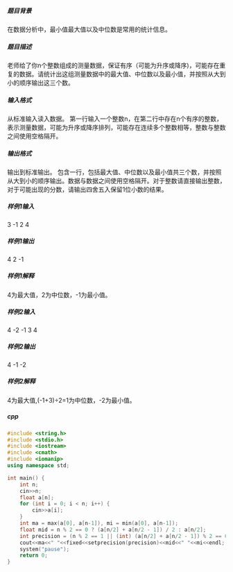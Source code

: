 ##### 题目背景
在数据分析中，最小值最大值以及中位数是常用的统计信息。
##### 题目描述
老师给了你n个整数组成的测量数据，保证有序（可能为升序或降序)，可能存在重复的数据。请统计出这组测量数据中的最大值、中位数以及最小值，并按照从大到小的顺序输出这三个数。
##### 输入格式
从标准输入读入数据。
第一行输入一个整数n，在第二行中存在n个有序的整数，表示测量数据，可能为升序或降序排列，可能存在连续多个整数相等，整数与整数之间使用空格隔开。
##### 输出格式
输出到标准输出。
包含一行，包括最大值、中位数以及最小值共三个数，并按照从大到小的顺序输出。数据与数据之间使用空格隔开。对于整数请直接输出整数，对于可能出现的分数，请输出四舍五入保留1位小数的结果。
##### 样例1输入
3
-1 2 4
##### 样例1输出
4 2 -1
##### 样例1解释
4为最大值，2为中位数，-1为最小值。
##### 样例2输入
4
-2 -1 3 4
##### 样例2输出
4 -1 -2
##### 样例2解释
4为最大值,(-1+3)÷2=1为中位数，-2为最小值。
##### cpp
```c++
#include <string.h>
#include <stdio.h>
#include <iostream>
#include <cmath>
#include <iomanip>
using namespace std;

int main() {
    int n;
    cin>>n;
    float a[n];
    for (int i = 0; i < n; i++) {
        cin>>a[i];
    }
    int ma = max(a[0], a[n-1]), mi = min(a[0], a[n-1]);
    float mid = n % 2 == 0 ? (a[n/2] + a[n/2 - 1]) / 2 : a[n/2];
    int precision = (n % 2 == 1 || (int) (a[n/2] + a[n/2 - 1]) % 2 == 0) ? 0 : 1;
    cout<<ma<<" "<<fixed<<setprecision(precision)<<mid<<" "<<mi<<endl;
    system("pause");
    return 0;
}
```
